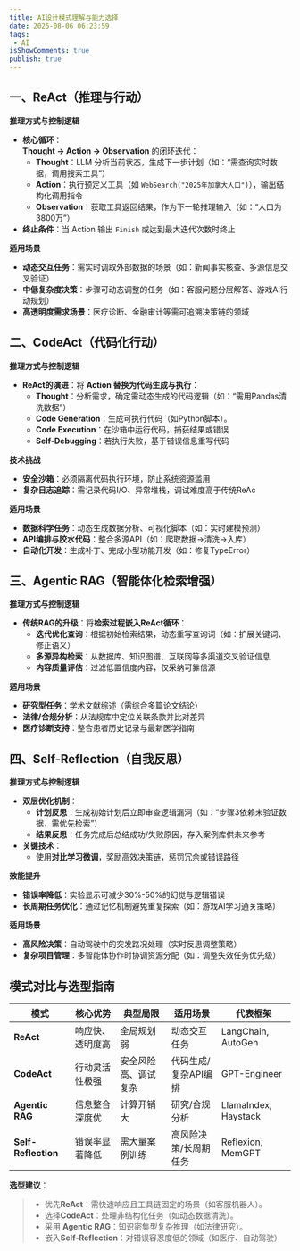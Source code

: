 ```yaml
---
title: AI设计模式理解与能力选择
date: 2025-08-06 06:23:59
tags:
 - AI
isShowComments: true
publish: true
---
```


## 一、​**​ReAct（推理与行动）​**​

 ​**​推理方式与控制逻辑​**​

- ​**​核心循环​**​：  
 ​**​Thought → Action → Observation​**​ 的闭环迭代：
  - ​**​Thought​**​：LLM 分析当前状态，生成下一步计划（如：“需查询实时数据，调用搜索工具”）
  - ​**​Action​**​：执行预定义工具（如 `WebSearch("2025年加拿大人口")`），输出结构化调用指令
  - ​**​Observation​**​：获取工具返回结果，作为下一轮推理输入（如：“人口为3800万”）
- ​**​终止条件​**​：当 Action 输出 `Finish` 或达到最大迭代次数时终止

**​适用场景​**

- ​**​动态交互任务​**​：需实时调取外部数据的场景（如：新闻事实核查、多源信息交叉验证）
- ​**​中低复杂度决策​**​：步骤可动态调整的任务（如：客服问题分层解答、游戏AI行动规划）
- ​**​高透明度需求场景​**​：医疗诊断、金融审计等需可追溯决策链的领域

## 二、​**​CodeAct（代码化行动）​**​

 ​**​推理方式与控制逻辑​**​

- ​**​ReAct的演进​**​：将 ​**​Action 替换为代码生成与执行​**​：
  - ​**​Thought​**​：分析需求，确定需动态生成的代码逻辑（如：“需用Pandas清洗数据”）
  - ​**​Code Generation​**​：生成可执行代码（如Python脚本）。
  - ​**​Code Execution​**​：在沙箱中运行代码，捕获结果或错误
  - ​**​Self-Debugging​**​：若执行失败，基于错误信息重写代码

 ​**​技术挑战​**​

- ​**​安全沙箱​**​：必须隔离代码执行环境，防止系统资源滥用
- ​**​复杂日志追踪​**​：需记录代码I/O、异常堆栈，调试难度高于传统ReAc

​**​适用场景​**

- ​**​数据科学任务​**​：动态生成数据分析、可视化脚本（如：实时建模预测）
- ​**​API编排与胶水代码​**​：整合多源API（如：爬取数据→清洗→入库）
- ​**​自动化开发​**​：生成补丁、完成小型功能开发（如：修复TypeError）

## 三、​**​Agentic RAG（智能体化检索增强）​**​

​**​推理方式与控制逻辑​**​

- ​**​传统RAG的升级​**​：将​**​检索过程嵌入ReAct循环​**​：
  - ​**​迭代优化查询​**​：根据初始检索结果，动态重写查询词（如：扩展关键词、修正语义）
  - ​**​多源异构检索​**​：从数据库、知识图谱、互联网等多渠道交叉验证信息
  - ​**​内容质量评估​**​：过滤低置信度内容，仅采纳可靠信源

​**​适用场景​**​

- ​**​研究型任务​**​：学术文献综述（需综合多篇论文结论）
- ​**​法律/合规分析​**​：从法规库中定位关联条款并比对差异
- ​**​医疗诊断支持​**​：整合患者历史记录与最新医学指南

## 四、​**​Self-Reflection（自我反思）​**​

​**​推理方式与控制逻辑​**​

- ​**​双层优化机制​**​：
  - ​**​计划反思​**​：生成初始计划后立即审查逻辑漏洞（如：“步骤3依赖未验证数据，需优先检索”）
  - ​**​结果反思​**​：任务完成后总结成功/失败原因，存入案例库供未来参考
- ​**​关键技术​**​：  
  - 使用 ​**​对比学习微调​**​，奖励高效决策链，惩罚冗余或错误路径

 ​**​效能提升​**​

- ​**​错误率降低​**​：实验显示可减少30%-50%的幻觉与逻辑错误
- ​**​长周期任务优化​**​：通过记忆机制避免重复探索（如：游戏AI学习通关策略）

 ​**​适用场景​**​

- ​**​高风险决策​**​：自动驾驶中的突发路况处理（实时反思调整策略）
- ​**​复杂项目管理​**​：多智能体协作时协调资源分配（如：调整失效任务优先级）

## 模式对比与选型指南​

| ​**​模式​**​              | 核心优势     | 典型局限       | 适用场景         | 代表框架                 |
| ----------------------- | -------- | ---------- | ------------ | -------------------- |
| ​**​ReAct​**​           | 响应快、透明度高 | 全局规划弱      | 动态交互任务       | LangChain, AutoGen   |
| ​**​CodeAct​**​         | 行动灵活性极强  | 安全风险高、调试复杂 | 代码生成/复杂API编排 | GPT-Engineer         |
| ​**​Agentic RAG​**​     | 信息整合深度优  | 计算开销大      | 研究/合规分析      | LlamaIndex, Haystack |
| ​**​Self-Reflection​**​ | 错误率显著降低  | 需大量案例训练    | 高风险决策/长周期任务  | Reflexion, MemGPT    |

​**​选型建议​**​：
>
> - 优先 ​**​ReAct​**​：需快速响应且工具链固定的场景（如客服机器人）。
> - 选择 ​**​CodeAct​**​：处理非结构化任务（如动态数据清洗）。
> - 采用 ​**​Agentic RAG​**​：知识密集型复杂推理（如法律研究）。
 >- 嵌入 ​**​Self-Reflection​**​：对错误容忍度低的领域（如医疗、自动驾驶）
